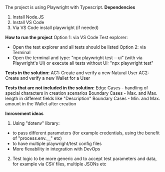 The project is using Playwright with Typescript.
**Dependencies**
1. Install Node.JS
2. Install VS Code
3. Via VS Code install playwright (if needed)

**How to run the project**
Option 1: via VS Code Test explorer:
* Open the test explorer and all tests should be listed
Option 2: via Terminal
* Open the terminal and type: "npx playwright test --ui" (with via Playwright's UI) or execute all tests without UI: "npx playwright test"

**Tests in the solution:**
AC1: Create and verify a new Natural User
AC2: Create and verify a new Wallet for a User

**Tests that are not included in the solution:**
Edge Cases - handling of special characters in creation scenarios
Boundary Cases - Max. and Max. length in different fields like "Description"
Boundary Cases - Min. and Max. amount in the Wallet after creation

**Imrovement ideas**
1. Using "dotenv" library:
* to pass different parameters (for example credentials, using the benefit of "process.env.__" etc)
* to have multiple playwright/test config files
* More flexability in integration with DevOps
2. Test logic to be more generic and to accept test parameters and data, for example via CSV files, multiple JSONs etc
